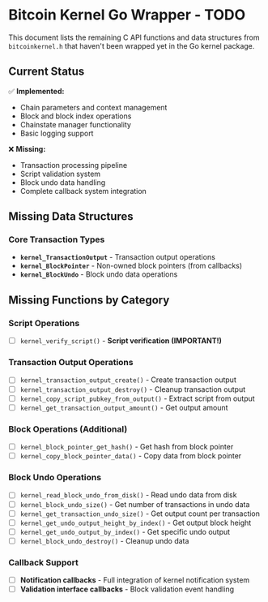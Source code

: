# Bitcoin Kernel Go Wrapper - TODO

This document lists the remaining C API functions and data structures from `bitcoinkernel.h` that haven't been wrapped yet in the Go kernel package.

## Current Status

✅ **Implemented:**
- Chain parameters and context management
- Block and block index operations
- Chainstate manager functionality
- Basic logging support

❌ **Missing:**
- Transaction processing pipeline
- Script validation system
- Block undo data handling
- Complete callback system integration

## Missing Data Structures

### Core Transaction Types
- **`kernel_TransactionOutput`** - Transaction output operations
- **`kernel_BlockPointer`** - Non-owned block pointers (from callbacks)
- **`kernel_BlockUndo`** - Block undo data operations

## Missing Functions by Category

### Script Operations
- [ ] `kernel_verify_script()` - **Script verification (IMPORTANT!)**

### Transaction Output Operations
- [ ] `kernel_transaction_output_create()` - Create transaction output
- [ ] `kernel_transaction_output_destroy()` - Cleanup transaction output
- [ ] `kernel_copy_script_pubkey_from_output()` - Extract script from output
- [ ] `kernel_get_transaction_output_amount()` - Get output amount

### Block Operations (Additional)
- [ ] `kernel_block_pointer_get_hash()` - Get hash from block pointer
- [ ] `kernel_copy_block_pointer_data()` - Copy data from block pointer  

### Block Undo Operations
- [ ] `kernel_read_block_undo_from_disk()` - Read undo data from disk
- [ ] `kernel_block_undo_size()` - Get number of transactions in undo data
- [ ] `kernel_get_transaction_undo_size()` - Get output count per transaction
- [ ] `kernel_get_undo_output_height_by_index()` - Get output block height
- [ ] `kernel_get_undo_output_by_index()` - Get specific undo output
- [ ] `kernel_block_undo_destroy()` - Cleanup undo data

### Callback Support
- [ ] **Notification callbacks** - Full integration of kernel notification system
- [ ] **Validation interface callbacks** - Block validation event handling
